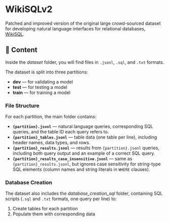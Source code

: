 # WikiSQLv2

Patched and improved version of the original large crowd-sourced dataset for developing natural language interfaces for relational databases, [WikiSQL](https://github.com/salesforce/WikiSQL).

## 📂 Content

Inside the *dataset* folder, you will find files in `.jsonl`, `.sql`, and `.txt` formats.

The dataset is split into three partitions:

- **dev** — for validating a model  
- **test** — for testing a model  
- **train** — for training a model  

### File Structure

For each partition, the main folder contains:

- **`{partition}.jsonl`** — natural language queries, corresponding SQL queries, and the table ID each query refers to.  
- **`{partition}_tables.jsonl`** — table data (one table per line), including header names, data types, and rows.  
- **`{partition}_results.jsonl`** — results from `{partition}.jsonl` queries, including both query output and an example of a correct SQL query.  
- **`{partition}_results_case_insensitive.jsonl`** — same as `{partition}_results.jsonl`, but ignores case sensitivity for string-type SQL elements (column names and string literals in `WHERE` clauses).  

### Database Creation

The dataset also includes the *database_creation_sql* folder, containing SQL scripts (`.sql` and `.txt` formats, one query per line) to:

1. Create tables for each partition  
2. Populate them with corresponding data
